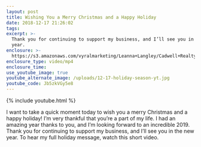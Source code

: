 ```yaml
---
layout: post
title: Wishing You a Merry Christmas and a Happy Holiday
date: 2018-12-17 21:26:02
tags:
excerpt: >-
  Thank you for continuing to support my business, and I’ll see you in the new
  year.
enclosure: >-
  https://s3.amazonaws.com/vyralmarketing/Leanna+Langley/Cadwell+Realty+Group+%257C+Wishing+You+a+Merry+Christmas+and+a+Happy+Holiday.mp4
enclosure_type: video/mp4
enclosure_time:
use_youtube_image: true
youtube_alternate_image: /uploads/12-17-holiday-season-yt.jpg
youtube_code: Jb5zkVGy5e8
---
```


{% include youtube.html %}

I want to take a quick moment today to wish you a merry Christmas and a happy holiday! I’m very thankful that you’re a part of my life. I had an amazing year thanks to you, and I’m looking forward to an incredible 2019. Thank you for continuing to support my business, and I’ll see you in the new year. To hear my full holiday message, watch this short video.